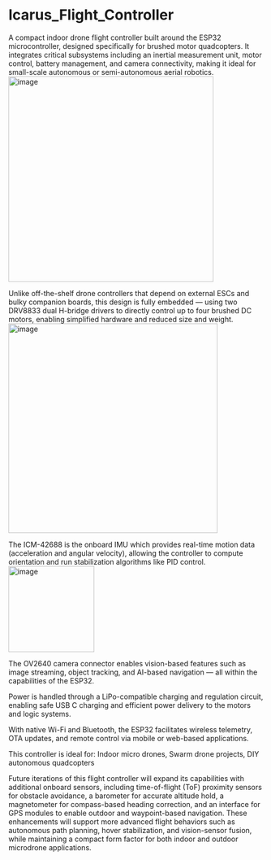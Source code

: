 # Icarus_Flight_Controller
A compact indoor drone flight controller built around the ESP32 microcontroller, designed specifically for brushed motor quadcopters. It integrates critical subsystems including an inertial measurement unit, motor control, battery management, and camera connectivity, making it ideal for small-scale autonomous or semi-autonomous aerial robotics.<img width="404" alt="image" src="https://github.com/user-attachments/assets/3ebf6459-3c5b-495b-a32b-b83d8cf7d938" />


Unlike off-the-shelf drone controllers that depend on external ESCs and bulky companion boards, this design is fully embedded — using two DRV8833 dual H-bridge drivers to directly control up to four brushed DC motors, enabling simplified hardware and reduced size and weight. <img width="412" alt="image" src="https://github.com/user-attachments/assets/80799992-322c-42ba-9168-632a05ad0615" />


The ICM-42688 is the onboard IMU which provides real-time motion data (acceleration and angular velocity), allowing the controller to compute orientation and run stabilization algorithms like PID control.<img width="169" alt="image" src="https://github.com/user-attachments/assets/04a48fb6-8712-4417-badb-78e3b9fa7717" />

The OV2640 camera connector enables vision-based features such as image streaming, object tracking, and AI-based navigation — all within the capabilities of the ESP32.


Power is handled through a LiPo-compatible charging and regulation circuit, enabling safe USB C charging and efficient power delivery to the motors and logic systems. 

With native Wi-Fi and Bluetooth, the ESP32 facilitates wireless telemetry, OTA updates, and remote control via mobile or web-based applications.

This controller is ideal for: Indoor micro drones, Swarm drone projects, DIY autonomous quadcopters

Future iterations of this flight controller will expand its capabilities with additional onboard sensors, including time-of-flight (ToF) proximity sensors for obstacle avoidance, a barometer for accurate altitude hold, a magnetometer for compass-based heading correction, and an interface for GPS modules to enable outdoor and waypoint-based navigation. These enhancements will support more advanced flight behaviors such as autonomous path planning, hover stabilization, and vision-sensor fusion, while maintaining a compact form factor for both indoor and outdoor microdrone applications.
